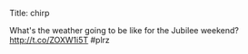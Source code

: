 Title: chirp

What's the weather going to be like for the Jubilee weekend? <a href="http://t.co/ZOXW1i5T">http://t.co/ZOXW1i5T</a> #plrz
